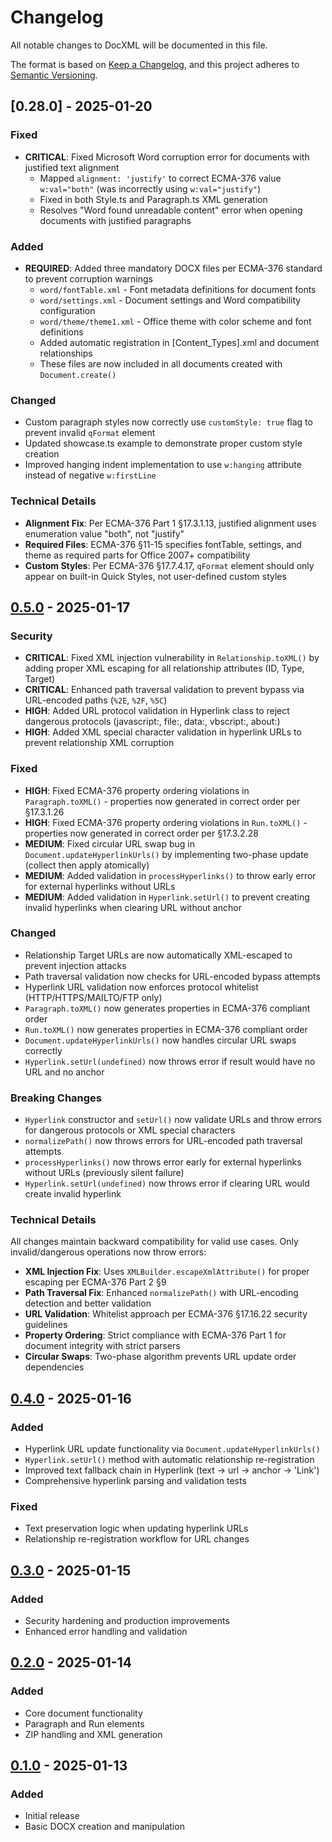 # Changelog

All notable changes to DocXML will be documented in this file.

The format is based on [Keep a Changelog](https://keepachangelog.com/en/1.0.0/),
and this project adheres to [Semantic Versioning](https://semver.org/spec/v2.0.0.html).

## [0.28.0] - 2025-01-20

### Fixed

- **CRITICAL**: Fixed Microsoft Word corruption error for documents with justified text alignment
  - Mapped `alignment: 'justify'` to correct ECMA-376 value `w:val="both"` (was incorrectly using `w:val="justify"`)
  - Fixed in both Style.ts and Paragraph.ts XML generation
  - Resolves "Word found unreadable content" error when opening documents with justified paragraphs

### Added

- **REQUIRED**: Added three mandatory DOCX files per ECMA-376 standard to prevent corruption warnings
  - `word/fontTable.xml` - Font metadata definitions for document fonts
  - `word/settings.xml` - Document settings and Word compatibility configuration
  - `word/theme/theme1.xml` - Office theme with color scheme and font definitions
  - Added automatic registration in [Content_Types].xml and document relationships
  - These files are now included in all documents created with `Document.create()`

### Changed

- Custom paragraph styles now correctly use `customStyle: true` flag to prevent invalid `qFormat` element
- Updated showcase.ts example to demonstrate proper custom style creation
- Improved hanging indent implementation to use `w:hanging` attribute instead of negative `w:firstLine`

### Technical Details

- **Alignment Fix**: Per ECMA-376 Part 1 §17.3.1.13, justified alignment uses enumeration value "both", not "justify"
- **Required Files**: ECMA-376 §11-15 specifies fontTable, settings, and theme as required parts for Office 2007+ compatibility
- **Custom Styles**: Per ECMA-376 §17.7.4.17, `qFormat` element should only appear on built-in Quick Styles, not user-defined custom styles

## [0.5.0] - 2025-01-17

### Security

- **CRITICAL**: Fixed XML injection vulnerability in `Relationship.toXML()` by adding proper XML escaping for all relationship attributes (ID, Type, Target)
- **CRITICAL**: Enhanced path traversal validation to prevent bypass via URL-encoded paths (`%2E`, `%2F`, `%5C`)
- **HIGH**: Added URL protocol validation in Hyperlink class to reject dangerous protocols (javascript:, file:, data:, vbscript:, about:)
- **HIGH**: Added XML special character validation in hyperlink URLs to prevent relationship XML corruption

### Fixed

- **HIGH**: Fixed ECMA-376 property ordering violations in `Paragraph.toXML()` - properties now generated in correct order per §17.3.1.26
- **HIGH**: Fixed ECMA-376 property ordering violations in `Run.toXML()` - properties now generated in correct order per §17.3.2.28
- **MEDIUM**: Fixed circular URL swap bug in `Document.updateHyperlinkUrls()` by implementing two-phase update (collect then apply atomically)
- **MEDIUM**: Added validation in `processHyperlinks()` to throw early error for external hyperlinks without URLs
- **MEDIUM**: Added validation in `Hyperlink.setUrl()` to prevent creating invalid hyperlinks when clearing URL without anchor

### Changed

- Relationship Target URLs are now automatically XML-escaped to prevent injection attacks
- Path traversal validation now checks for URL-encoded bypass attempts
- Hyperlink URL validation now enforces protocol whitelist (HTTP/HTTPS/MAILTO/FTP only)
- `Paragraph.toXML()` now generates properties in ECMA-376 compliant order
- `Run.toXML()` now generates properties in ECMA-376 compliant order
- `Document.updateHyperlinkUrls()` now handles circular URL swaps correctly
- `Hyperlink.setUrl(undefined)` now throws error if result would have no URL and no anchor

### Breaking Changes

- `Hyperlink` constructor and `setUrl()` now validate URLs and throw errors for dangerous protocols or XML special characters
- `normalizePath()` now throws errors for URL-encoded path traversal attempts
- `processHyperlinks()` now throws error early for external hyperlinks without URLs (previously silent failure)
- `Hyperlink.setUrl(undefined)` now throws error if clearing URL would create invalid hyperlink

### Technical Details

All changes maintain backward compatibility for valid use cases. Only invalid/dangerous operations now throw errors:

- **XML Injection Fix**: Uses `XMLBuilder.escapeXmlAttribute()` for proper escaping per ECMA-376 Part 2 §9
- **Path Traversal Fix**: Enhanced `normalizePath()` with URL-encoding detection and better validation
- **URL Validation**: Whitelist approach per ECMA-376 §17.16.22 security guidelines
- **Property Ordering**: Strict compliance with ECMA-376 Part 1 for document integrity with strict parsers
- **Circular Swaps**: Two-phase algorithm prevents URL update order dependencies

## [0.4.0] - 2025-01-16

### Added

- Hyperlink URL update functionality via `Document.updateHyperlinkUrls()`
- `Hyperlink.setUrl()` method with automatic relationship re-registration
- Improved text fallback chain in Hyperlink (text → url → anchor → 'Link')
- Comprehensive hyperlink parsing and validation tests

### Fixed

- Text preservation logic when updating hyperlink URLs
- Relationship re-registration workflow for URL changes

## [0.3.0] - 2025-01-15

### Added

- Security hardening and production improvements
- Enhanced error handling and validation

## [0.2.0] - 2025-01-14

### Added

- Core document functionality
- Paragraph and Run elements
- ZIP handling and XML generation

## [0.1.0] - 2025-01-13

### Added

- Initial release
- Basic DOCX creation and manipulation

[0.5.0]: https://github.com/ItMeDiaTech/docXMLater/compare/v0.4.0...v0.5.0
[0.4.0]: https://github.com/ItMeDiaTech/docXMLater/compare/v0.3.0...v0.4.0
[0.3.0]: https://github.com/ItMeDiaTech/docXMLater/compare/v0.2.0...v0.3.0
[0.2.0]: https://github.com/ItMeDiaTech/docXMLater/compare/v0.1.0...v0.2.0
[0.1.0]: https://github.com/ItMeDiaTech/docXMLater/releases/tag/v0.1.0
